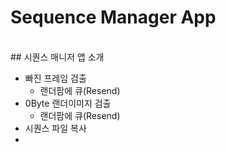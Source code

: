 # Sequence Manager App
<br>
## 시퀀스 매니저 앱 소개 

* 빠진 프레임 검출
  * 랜더팜에 큐(Resend)
* 0Byte 랜더이미지 검출 
  * 랜더팜에 큐(Resend)
* 시퀀스 파일 복사
* 
